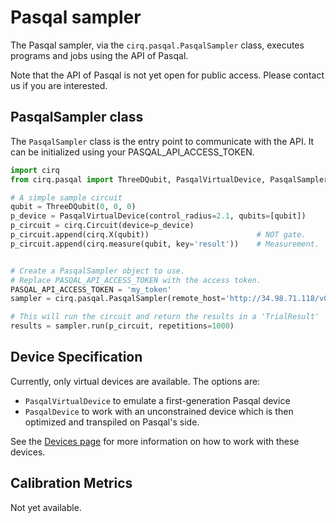 # Pasqal sampler

The Pasqal sampler, via the `cirq.pasqal.PasqalSampler` class, executes programs and jobs using the
API of Pasqal.

Note that the API of Pasqal is not yet open for public access. Please contact us if you are
interested.

## PasqalSampler class

The `PasqalSampler` class is the entry point to communicate with the API. It can be initialized
using your PASQAL_API_ACCESS_TOKEN.


```python
import cirq
from cirq.pasqal import ThreeDQubit, PasqalVirtualDevice, PasqalSampler

# A simple sample circuit
qubit = ThreeDQubit(0, 0, 0)
p_device = PasqalVirtualDevice(control_radius=2.1, qubits=[qubit])
p_circuit = cirq.Circuit(device=p_device)
p_circuit.append(cirq.X(qubit))                        # NOT gate.
p_circuit.append(cirq.measure(qubit, key='result'))    # Measurement.


# Create a PasqalSampler object to use.
# Replace PASQAL_API_ACCESS_TOKEN with the access token.
PASQAL_API_ACCESS_TOKEN = 'my_token'
sampler = cirq.pasqal.PasqalSampler(remote_host='http://34.98.71.118/v0/pasqal', access_token=PASQAL_API_ACCESS_TOKEN)

# This will run the circuit and return the results in a 'TrialResult'
results = sampler.run(p_circuit, repetitions=1000)
```

## Device Specification

Currently, only virtual devices are available. The options are:
 * `PasqalVirtualDevice` to emulate a first-generation Pasqal device
 * `PasqalDevice` to work with an unconstrained device which is then optimized and transpiled on Pasqal's side. 
 
 See the [Devices page](devices.md) for more information on how to work with these devices.

## Calibration Metrics

Not yet available.
